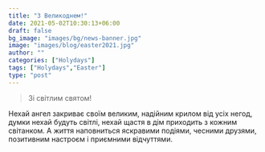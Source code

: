 ```yaml
---
title: "З Великоднем!"
date: 2021-05-02T10:30:13+06:00
draft: false
bg_image: "images/bg/news-banner.jpg"
image: "images/blog/easter2021.jpg"
author: ""
categories: ["Holydays"]
tags: ["Holydays","Easter"]
type: "post"
---
```


> Зі світлим святом!

Нехай ангел закриває своїм великим, надійним крилом від усіх негод, думки нехай будуть світлі, нехай щастя в дім приходить з кожним світанком. А життя наповниться яскравими подіями, чесними друзями, позитивним настроєм і приємними відчуттями.
